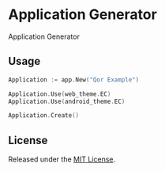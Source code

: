 # Application Generator

Application Generator

## Usage

```go
Application := app.New("Qor Example")

Application.Use(web_theme.EC)
Application.Use(android_theme.EC)

Application.Create()
```

## License

Released under the [MIT License](http://opensource.org/licenses/MIT).
